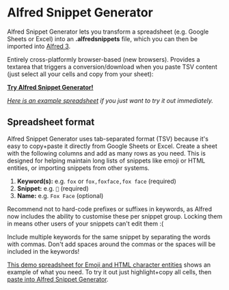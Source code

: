 # Alfred Snippet Generator

Alfred Snippet Generator lets you transform a spreadsheet (e.g. Google Sheets or Excel) into an **.alfredsnippets** file, which you can then be imported into [Alfred 3](https://www.alfredapp.com/). 

Entirely cross-platformly browser-based (new browsers). Provides a textarea that triggers a conversion/download when you paste TSV content (just select all your cells and copy from your sheet): 

**[Try Alfred Snippet Generator!](https://rawgit.com/dhoulb/alfred-snippet-generator/master/index.html)**

_[Here is an example spreadsheet](https://docs.google.com/spreadsheets/d/1WsOrbmMU9pmJUmADv-GgPuTMXD2iTioeT-ATIKFg38k/) if you just want to try it out immediately._

## Spreadsheet format

Alfred Snippet Generator uses tab-separated format (TSV) because it's easy to copy+paste it directly from Google Sheets or Excel. Create a sheet with the following columns and add as many rows as you need. This is designed for helping maintain long lists of snippets like emoji or HTML entities, or importing snippets from other systems.

1. **Keyword(s):** e.g. `fox` or `fox,foxface,fox face` (required)
2. **Snippet:** e.g. `🦊` (required)
3. **Name:** e.g. `Fox Face` (optional)

Recommend not to hard-code prefixes or suffixes in keywords, as Alfred now includes the ability to customise these per  snippet group. Locking them in means other users of your snippets can't edit them :(

Include multiple keywords for the same snippet by separating the words with commas. Don't add spaces around the commas or the spaces will be included in the keywords!

[This demo spreadsheet for Emoji and HTML character entities](https://docs.google.com/spreadsheets/d/1WsOrbmMU9pmJUmADv-GgPuTMXD2iTioeT-ATIKFg38k/) shows an example of what you  need. To try it out just highlight+copy all cells, then [paste into Alfred Snippet Generator](https://rawgit.com/dhoulb/alfred-snippet-generator/master/index.html).

